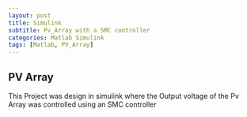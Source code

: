 ```yaml
---
layout: post
title: Simulink
subtitle: Pv_Array with a SMC controller
categories: Matlab Simulink
tags: [Matlab, PV_Array]
---
```


## PV Array 

This Project was design in simulink where the Output voltage of the Pv Array was controlled using an SMC
controller

